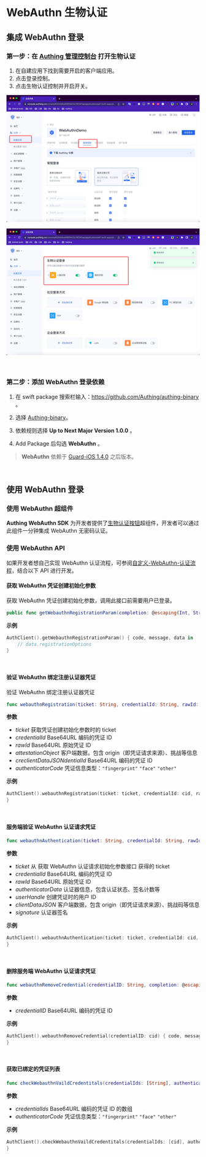 # WebAuthn 生物认证


<LastUpdated/>


## 集成 WebAuthn 登录

### 第一步：在 [Authing 管理控制台](https://www.authing.cn/) 打开生物认证
1. 在自建应用下找到需要开启的客户端应用。
2. 点击登录控制。
3. 点击生物认证控制并开启开关。
   
![](./images/webauthn1.png)

![](./images/webauthn2.png)

<br>

### 第二步：添加 WebAuthn 登录依赖
1. 在 swift package 搜索栏输入：https://github.com/Authing/authing-binary 。

2. 选择 [Authing-binary](https://github.com/Authing/authing-binary)。

3. 依赖规则选择 **Up to Next Major Version 1.0.0** 。

4. Add Package 后勾选 **WebAuthn** 。

> **WebAuthn** 依赖于 [Guard-iOS 1.4.0](https://github.com/Authing/guard-ios) 之后版本。

<br>

## 使用 WebAuthn 登录

### 使用 WebAuthn 超组件

**Authing WebAuthn SDK** 为开发者提供了[生物认证按钮](../component/basic/biometric-login-button.md)超组件，开发者可以通过此组件一分钟集成 WebAuthn 无密码认证。

### 使用 WebAuthn API

如果开发者想自己实现 WebAuthn 认证流程，可参阅[自定义-WebAuthn-认证流程](./scenario/webauthn.md)，结合以下 API 进行开发。

#### 获取 WebAuthn 凭证创建初始化参数

获取 WebAuthn 凭证创建初始化参数，调用此接口前需要用户已登录。

```swift
public func getWebauthnRegistrationParam(completion: @escaping(Int, String?, NSDictionary?) -> Void) 
```

**示例**

```swift
AuthClient().getWebauthnRegistrationParam() { code, message, data in
    // data.registrationOptions
}
```

<br>

#### 验证 WebAuthn 绑定注册认证器凭证

验证 WebAuthn 绑定注册认证器凭证

```swift
func webauthnRegistration(ticket: String, credentialId: String, rawId: String, attestationObject: String, clientDataJSON: String, authenticatorCode: String, completion: @escaping(Int, String?, NSDictionary?) -> Void)
``` 

**参数**

* *ticket* 获取凭证创建初始化参数时的 ticket
* *credentialId* Base64URL 编码的凭证 ID
* *rawId* Base64URL 原始凭证 ID
* *attestationObject* 客户端数据，包含 origin（即凭证请求来源）、挑战等信息
* *creclientDataJSONdentialId* Base64URL 编码的凭证 ID
* *authenticatorCode* 凭证信息类型：`"fingerprint"` `"face"` `"other"`

**示例**

```swift
AuthClient().webauthnRegistration(ticket: ticket, credentialId: cid, rawId: rid, attestationObject: att, clientDataJSON: clidata, authenticatorCode: "face") { code, message, res in
}
```

<br>

#### 服务端验证 WebAuthn 认证请求凭证

```swift
func webauthnAuthentication(ticket: String, credentialId: String, rawId: String, authenticatorData: String, userHandle: String, clientDataJSON: String, signature: String, completion: @escaping(Int, String?, NSDictionary?) -> Void)
``` 

**参数**

* *ticket* 从 获取 WebAuthn 认证请求初始化参数接口 获得的 ticket
* *credentialId* Base64URL 编码的凭证 ID
* *rawId* Base64URL 原始凭证 ID
* *authenticatorData* 认证器信息，包含认证状态、签名计数等
* *userHandle* 创建凭证时的用户 ID
* *clientDataJSON* 客户端数据，包含 origin（即凭证请求来源）、挑战码等信息
* *signature* 认证器签名

**示例**

```swift
AuthClient().webauthnAuthentication(ticket: ticket, credentialId: cid, rawId: rawId, authenticatorData: attData, userHandle: userHandle, clientDataJSON: clientData, signature: sig) { code, message, res in
}
```

<br>

#### 删除服务端 WebAuthn 认证请求凭证

```swift
func webauthnRemoveCredential(credentialID: String, completion: @escaping(Int, String?, NSDictionary?) -> Void)
``` 

**参数**

* *credentialID* Base64URL 编码的凭证 ID

**示例**

```swift
AuthClient().webauthnRemoveCredential(credentialID: cid) { code, message, res in
}
```

<br>


#### 获取已绑定的凭证列表

```swift
func checkWebauthnVaildCredentitals(credentialIds: [String], authenticatorCode: String, completion: @escaping(Int, String?, NSDictionary?) -> Void)
``` 

**参数**

* *credentialIds* Base64URL 编码的凭证 ID 的数组
* *authenticatorCode* 凭证信息类型：`"fingerprint"` `"face"` `"other"`

**示例**

```swift
AuthClient().checkWebauthnVaildCredentitals(credentialIds: [cid], authenticatorCode: "face") { code, message, res in
}
```

<br>

